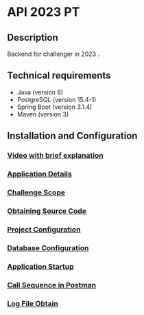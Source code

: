 # API 2023 PT

## Description

Backend for challenger in 2023 .

## Technical requirements

- Java (version 8)
- PostgreSQL (version 15.4-1)
- Spring Boot (version 3.1.4)
- Maven (version 3)

## Installation and Configuration

### [Video with brief explanation](https://drive.google.com/file/d/1ro6Zms1cMKVepJZl4rA-tNF7MevihBUf/view?usp=sharing)

### [Application Details](./docs/application-details.md)

### [Challenge Scope](./docs/challenge-scope.md)

### [Obtaining Source Code](./docs/source-code.md)

### [Project Configuration](./docs/project-configuration.md)

### [Database Configuration](./docs/database-configuration.md)

### [Application Startup](./docs/application-startup.md)

### [Call Sequence in Postman](./docs/postman-calls.md)

### [Log File Obtain](./docs/get-log-file.md)

